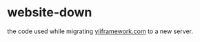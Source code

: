 # website-down

the code used while migrating [yiiframework.com](https://www.yiiframework.com/) to a new server.
